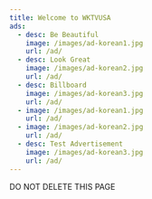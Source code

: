 ```yaml
---
title: Welcome to WKTVUSA
ads:
  - desc: Be Beautiful
    image: /images/ad-korean1.jpg
    url: /ad/
  - desc: Look Great
    image: /images/ad-korean2.jpg
    url: /ad/
  - desc: Billboard
    image: /images/ad-korean3.jpg
    url: /ad/
  - image: /images/ad-korean1.jpg
    url: /ad/
  - image: /images/ad-korean2.jpg
    url: /ad/
  - desc: Test Advertisement
    image: /images/ad-korean3.jpg
    url: /ad/
---
```

DO NOT DELETE THIS PAGE
